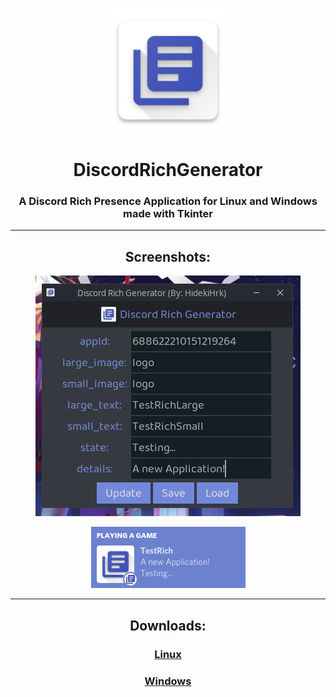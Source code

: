 <p align="center">
  <img src="https://raw.githubusercontent.com/HidekiHrk/DiscordRichGenerator/master/img/icon.png" width=200/>
</p>
<h1 align="center">
  DiscordRichGenerator
</h1>
<h3 align="center">
  A Discord Rich Presence Application for Linux and Windows made with Tkinter
</h3>
<hr>
<h2 align="center">
  Screenshots:
</h2>
<p align="center">
  <img src="https://raw.githubusercontent.com/HidekiHrk/DiscordRichGenerator/master/screenshots/screenshot1.png"/>
</p>
<p align="center">
  <img src="https://raw.githubusercontent.com/HidekiHrk/DiscordRichGenerator/master/screenshots/screenshot2.png"/>
</p>
<hr>
<h2 align="center">
  Downloads:
</h2>
<h3 align='center'>
  <a href='#'>Linux</a>
</h3>
<h3 align='center'>
  <a href='#'>Windows</a>
</h3>
